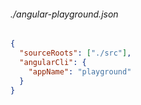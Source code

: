 ###### ./angular-playground.json
```json
{
  "sourceRoots": ["./src"],
  "angularCli": {
    "appName": "playground"
  }
}
```
